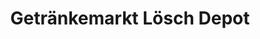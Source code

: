 ---
title: "Getränkemarkt Lösch Depot"
url: /brandis/getraenkemarkt-loesch-depot/
shop: Getränke
---